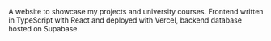 A website to showcase my projects and university courses. Frontend written in TypeScript with React and deployed with Vercel, backend database hosted on Supabase.
